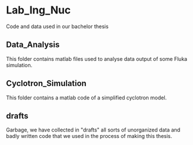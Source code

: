 # Lab_Ing_Nuc
Code and data used in our bachelor thesis

## Data_Analysis
This folder contains matlab files used to analyse data output of some Fluka simulation.

## Cyclotron_Simulation
This folder contains a matlab code of a simplified cyclotron model.

## drafts
Garbage, we have collected in "drafts" all sorts of unorganized data and badly written code that we used in the process of making this thesis.
